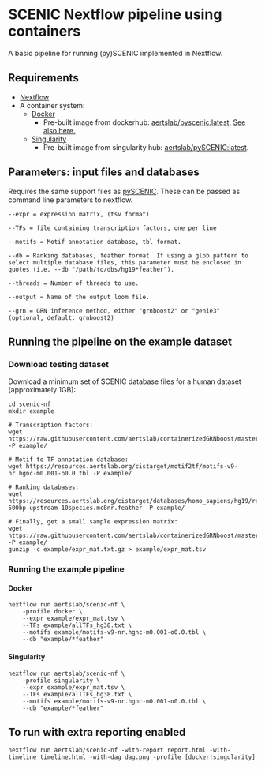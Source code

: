 # SCENIC Nextflow pipeline using containers

A basic pipeline for running (py)SCENIC implemented in Nextflow.

## Requirements
    
* [Nextflow](https://www.nextflow.io/)
* A container system:
  * [Docker](https://docs.docker.com/)
    * Pre-built image from dockerhub: [aertslab/pyscenic:latest](https://cloud.docker.com/u/aertslab/repository/docker/aertslab/pyscenic).
    [See also here.](https://github.com/aertslab/pySCENIC#docker-and-singularity-images)
  * [Singularity](https://www.sylabs.io/singularity/)
    * Pre-built image from singularity hub: [aertslab/pySCENIC:latest](https://www.singularity-hub.org/collections/2033).


## Parameters: input files and databases

Requires the same support files as [pySCENIC](https://github.com/aertslab/pySCENIC).
These can be passed as command line parameters to nextflow.

    --expr = expression matrix, (tsv format)

    --TFs = file containing transcription factors, one per line

    --motifs = Motif annotation database, tbl format.

    --db = Ranking databases, feather format. If using a glob pattern to select multiple database files, this parameter must be enclosed in quotes (i.e. --db "/path/to/dbs/hg19*feather").

    --threads = Number of threads to use.

    --output = Name of the output loom file.

    --grn = GRN inference method, either "grnboost2" or "genie3" (optional, default: grnboost2)

## Running the pipeline on the example dataset

### Download testing dataset

Download a minimum set of SCENIC database files for a human dataset (approximately 1GB):

    cd scenic-nf
    mkdir example

    # Transcription factors:
    wget https://raw.githubusercontent.com/aertslab/containerizedGRNboost/master/example/input/allTFs_hg38.txt -P example/

    # Motif to TF annotation database:
    wget https://resources.aertslab.org/cistarget/motif2tf/motifs-v9-nr.hgnc-m0.001-o0.0.tbl -P example/

    # Ranking databases:
    wget https://resources.aertslab.org/cistarget/databases/homo_sapiens/hg19/refseq_r45/mc8nr/gene_based/hg19-500bp-upstream-10species.mc8nr.feather -P example/

    # Finally, get a small sample expression matrix:
    wget https://raw.githubusercontent.com/aertslab/containerizedGRNboost/master/example/input/expr_mat.txt.gz -P example/
    gunzip -c example/expr_mat.txt.gz > example/expr_mat.tsv


### Running the example pipeline

#### Docker

    nextflow run aertslab/scenic-nf \
        -profile docker \
        --expr example/expr_mat.tsv \
        --TFs example/allTFs_hg38.txt \
        --motifs example/motifs-v9-nr.hgnc-m0.001-o0.0.tbl \
        --db "example/*feather"

#### Singularity

    nextflow run aertslab/scenic-nf \
        -profile singularity \
        --expr example/expr_mat.tsv \
        --TFs example/allTFs_hg38.txt \
        --motifs example/motifs-v9-nr.hgnc-m0.001-o0.0.tbl \
        --db "example/*feather"


## To run with extra reporting enabled

    nextflow run aertslab/scenic-nf -with-report report.html -with-timeline timeline.html -with-dag dag.png -profile [docker|singularity]





